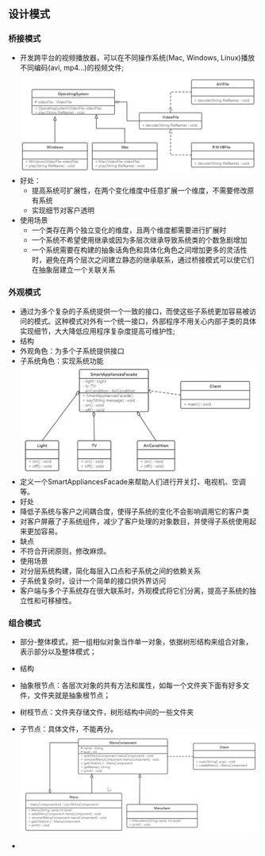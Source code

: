## 设计模式

### 桥接模式
- 开发跨平台的视频播放器，可以在不同操作系统(Mac, Windows, Linux)播放不同编码(avi, mp4...)的视频文件;
  ![bridge.png](img/bridge.png)
- 好处：
  - 提高系统可扩展性，在两个变化维度中任意扩展一个维度，不需要修改原有系统
  - 实现细节对客户透明
- 使用场景
  - 一个类存在两个独立变化的维度，且两个维度都需要进行扩展时
  - 一个系统不希望使用继承或因为多层次继承导致系统类的个数急剧增加
  - 一个系统需要在构建的抽象话角色和具体化角色之间增加更多的灵活性时，避免在两个层次之间建立静态的继承联系，通过桥接模式可以使它们在抽象层建立一个关联关系
    
### 外观模式
- 通过为多个复杂的子系统提供一个一致的接口，而使这些子系统更加容易被访问的模式。这种模式对外有一个统一接口，外部程序不用关心内部子类的具体实现细节，大大降低应用程序复杂度提高可维护性;
- 结构
 - 外观角色：为多个子系统提供接口
 - 子系统角色：实现系统功能
![facade.png](img/facade.png)
- 定义一个SmartAppliancesFacade来帮助人们进行开关灯、电视机、空调等。
- 好处
 - 降低子系统与客户之间耦合度，使得子系统的变化不会影响调用它的客户类
 - 对客户屏蔽了子系统组件，减少了客户处理的对象数目，并使得子系统使用起来更加容易。
- 缺点
 - 不符合开闭原则，修改麻烦。
- 使用场景
 - 对分层系统构建，简化每层入口点和子系统之间的依赖关系
 - 子系统复杂时，设计一个简单的接口供外界访问
 - 客户端与多个子系统存在很大联系时，外观模式将它们分离，提高子系统的独立性和可移植性。
### 组合模式
- 部分-整体模式，把一组相似对象当作单一对象，依据树形结构来组合对象，表示部分以及整体模式；
- 结构
 - 抽象根节点：各层次对象的共有方法和属性，如每一个文件夹下面有好多文件，文件夹就是抽象根节点；
 - 树枝节点：文件夹存储文件，树形结构中间的一些文件夹
 - 子节点：具体文件，不能再分。
![component.png](img/component.png)


- 
